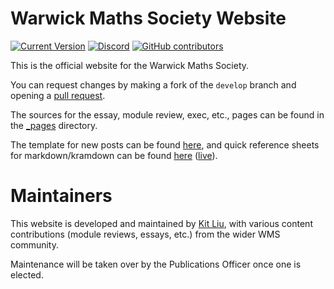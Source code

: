 # Warwick Maths Society Website

[![Current Version](https://img.shields.io/github/tag/Warwick-Maths-Society/Warwick-Maths-Society.github.io.svg)](https://github.com/Warwick-Maths-Society/Warwick-Maths-Society.github.io/tags)
[![Discord](https://img.shields.io/discord/1102960469934870560.svg)](https://discord.gg/UWrqB93gfh)
[![GitHub contributors](https://img.shields.io/github/contributors/Warwick-Maths-Society/Warwick-Maths-Society.github.io.svg)](https://github.com/Warwick-Maths-Society/Warwick-Maths-Society.github.io/pulse/monthly)

This is the official website for the Warwick Maths Society.

You can request changes by making a fork of the `develop` branch and opening a [pull request](https://github.com/Warwick-Maths-Society/Warwick-Maths-Society.github.io/pulls).

The sources for the essay, module review, exec, etc., pages can be found in the [_pages](https://github.com/Warwick-Maths-Society/Warwick-Maths-Society.github.io/tree/develop/_pages) directory.

The template for new posts can be found [here](https://github.com/Warwick-Maths-Society/Warwick-Maths-Society.github.io/blob/main/_posts/YYYY-MM-DD-template.md), and quick reference sheets for markdown/kramdown can be found [here](https://github.com/Warwick-Maths-Society/Warwick-Maths-Society.github.io/tree/develop/_cheatsheet) ([live](http://localhost:4000/cheatsheets/)).

# Maintainers

This website is developed and maintained by [Kit Liu](https://github.com/DesyncTheThird), with various content contributions (module reviews, essays, etc.) from the wider WMS community.

Maintenance will be taken over by the Publications Officer once one is elected.
